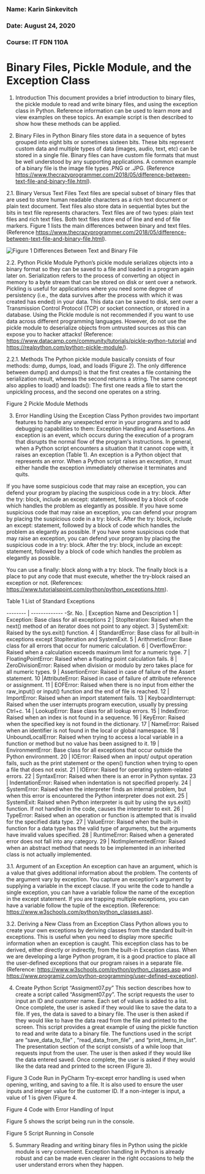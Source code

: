### Name: Karin Sinkevitch
### Date: August 24, 2020
### Course: IT FDN 110A

# Binary Files, Pickle Module, and the Exception Class

1.	Introduction
This document provides a brief introduction to binary files, the pickle module to read and write binary files, and using the exception class in Python.  Reference information can be used to learn more and view examples on these topics. An example script is then described to show how these methods can be applied.

2.	Binary Files in Python
Binary files store data in a sequence of bytes grouped into eight bits or sometimes sixteen bits. These bits represent custom data and multiple types of data (images, audio, text, etc) can be stored in a single file. Binary files can have custom file formats that must be well understood by any supporting applications.  A common example of a binary file is the image file types .PNG or .JPG.
(Reference https://www.thecrazyprogrammer.com/2018/05/difference-between-text-file-and-binary-file.html).

2.1.	Binary Versus Text Files
Text files are special subset of binary files that are used to store human readable characters as a rich text document or plain text document. Text files also store data in sequential bytes but the bits in text file represents characters. Text files are of two types: plain text files and rich text files. Both text files store end of line and end of file markers. Figure 1 lists the main differences between binary and text files. (Reference https://www.thecrazyprogrammer.com/2018/05/difference-between-text-file-and-binary-file.html).

![Figure 1 Differences Between Text and Binary File](Images/PickleMethods.jpg)


2.2.	Python Pickle Module
Python’s pickle module serializes objects into a binary format so they can be saved to a file and loaded in a program again later on. Serialization refers to the process of converting an object in memory to a byte stream that can be stored on disk or sent over a network. Pickling is useful for applications where you need some degree of persistency (i.e., the data survives after the process with which it was created has ended) in your data. This data can be saved to disk, sent over a Transmission Control Protocol (TCP) or socket connection, or stored in a database. Using the Pickle module is not recommended if you want to use data across different programming languages. However, do not use the pickle module to deserialize objects from untrusted sources as this can expose you to hacker attacks!
(Reference: https://www.datacamp.com/community/tutorials/pickle-python-tutorial and https://realpython.com/python-pickle-module/).

2.2.1.	Methods
The Python pickle module basically consists of four methods: dump, dumps, load, and loads (Figure 2).  The only difference between dump() and dumps() is that the first creates a file containing the serialization result, whereas the second returns a string. The same concept also applies to load() and loads(): The first one reads a file to start the unpickling process, and the second one operates on a string.

 
Figure 2 Pickle Module Methods

3.	Error Handling Using the Exception Class
Python provides two important features to handle any unexpected error in your programs and to add debugging capabilities to them: Exception Handling and Assertions. An exception is an event, which occurs during the execution of a program that disrupts the normal flow of the program's instructions. In general, when a Python script encounters a situation that it cannot cope with, it raises an exception (Table 1). An exception is a Python object that represents an error. When a Python script raises an exception, it must either handle the exception immediately otherwise it terminates and quits.

If you have some suspicious code that may raise an exception, you can defend your program by placing the suspicious code in a try: block. After the try: block, include an except: statement, followed by a block of code which handles the problem as elegantly as possible. If you have some suspicious code that may raise an exception, you can defend your program by placing the suspicious code in a try: block. After the try: block, include an except: statement, followed by a block of code which handles the problem as elegantly as possible. If you have some suspicious code that may raise an exception, you can defend your program by placing the suspicious code in a try: block. After the try: block, include an except: statement, followed by a block of code which handles the problem as elegantly as possible.

You can use a finally: block along with a try: block. The finally block is a place to put any code that must execute, whether the try-block raised an exception or not. (References: https://www.tutorialspoint.com/python/python_exceptions.htm).

Table 1 List of Standard Exceptions

-------- | -------------
-Sr. No. |	Exception Name and Description
1	| Exception: Base class for all exceptions
2	| StopIteration: Raised when the next() method of an iterator does not point to any object.
3	| SystemExit: Raised by the sys.exit() function.
4	| StandardError: Base class for all built-in exceptions except StopIteration and SystemExit.
5	| ArithmeticError: Base class for all errors that occur for numeric calculation.
6	| OverflowError: Raised when a calculation exceeds maximum limit for a numeric type.
7	| FloatingPointError: Raised when a floating point calculation fails.
8	| ZeroDivisionError: Raised when division or modulo by zero takes place for all numeric types.
9	| AssertionError: Raised in case of failure of the Assert statement.
10	|AttributeError: Raised in case of failure of attribute reference or assignment.
11	| EOFError: Raised when there is no input from either the raw_input() or input() function and the end of file is reached.
12	| ImportError: Raised when an import statement fails.
13	| KeyboardInterrupt: Raised when the user interrupts program execution, usually by pressing Ctrl+c.
14	| LookupError: Base class for all lookup errors.
15	| IndexError: Raised when an index is not found in a sequence.
16	| KeyError: Raised when the specified key is not found in the dictionary.
17	| NameError: Raised when an identifier is not found in the local or global namespace.
18	| UnboundLocalError: Raised when trying to access a local variable in a function or method but no value has been assigned to it.
19	| EnvironmentError: Base class for all exceptions that occur outside the Python environment.
20	| IOError: Raised when an input/ output operation fails, such as the print statement or the open() function when trying to open a file that does not exist.
21	| IOError: Raised for operating system-related errors.
22	| SyntaxError: Raised when there is an error in Python syntax.
23	| IndentationError: Raised when indentation is not specified properly.
24	| SystemError: Raised when the interpreter finds an internal problem, but when this error is encountered the Python interpreter does not exit.
25	| SystemExit: Raised when Python interpreter is quit by using the sys.exit() function. If not handled in the code, causes the interpreter to exit.
26	| TypeError: Raised when an operation or function is attempted that is invalid for the specified data type.
27	| ValueError: Raised when the built-in function for a data type has the valid type of arguments, but the arguments have invalid values specified.
28	| RuntimeError: Raised when a generated error does not fall into any category.
29	| NotImplementedError: Raised when an abstract method that needs to be implemented in an inherited class is not actually implemented.

3.1.	Argument of an Exception
An exception can have an argument, which is a value that gives additional information about the problem. The contents of the argument vary by exception. You capture an exception's argument by supplying a variable in the except clause.  If you write the code to handle a single exception, you can have a variable follow the name of the exception in the except statement. If you are trapping multiple exceptions, you can have a variable follow the tuple of the exception.   (Reference: https://www.w3schools.com/python/python_classes.asp).

3.2.	Deriving a New Class from an Exception Class
Python allows you to create your own exceptions by deriving classes from the standard built-in exceptions.  This is useful when you need to display more specific information when an exception is caught. This exception class has to be derived, either directly or indirectly, from the built-in Exception class. When we are developing a large Python program, it is a good practice to place all the user-defined exceptions that our program raises in a separate file. (Reference: https://www.w3schools.com/python/python_classes.asp and https://www.programiz.com/python-programming/user-defined-exception).

4.	Create Python Script “Assigment07.py”
This section describes how to create a script called “Assigment07.py”. The script requests the user to input an ID and customer name. Each set of values is added to a list. Once complete, the user is asked if they would like to save the data to a file. If yes, the data is saved to a binary file. The user is then asked if they would like to have the data read from the file and printed to the screen. 
This script provides a great example of using the pickle function to read and write data to a binary file. The functions used in the script are “save_data_to_file” , “read_data_from_file” , and “print_items_in_list”. The presentation section of the script consists of a while loop that requests input from the user. The user is then asked if they would like the data entered saved. Once complete, the user is asked if they would like the data read and printed to the screen (Figure 3).
 
Figure 3 Code Run in PyCharm
Try-except error handling is used when opening, writing, and saving to a file. It is also used to ensure the user inputs and integer value for the customer ID. If a non-integer is input, a value of 1 is given (Figure 4.
 
 
Figure 4 Code with Error Handling of Input

Figure 5 shows the script being run in the console.
 
 
Figure 5 Script Running in Console

5.	Summary
Reading and writing binary files in Python using the pickle module is very convenient.  Exception handling in Python is already robust and can be made even clearer in the right occasions to help the user understand errors when they happen.
